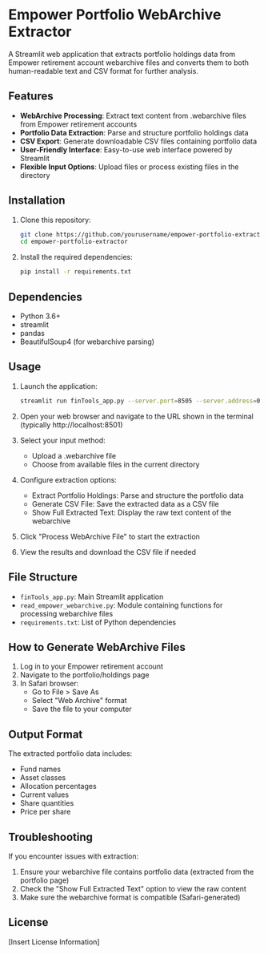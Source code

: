 # Empower Portfolio WebArchive Extractor

A Streamlit web application that extracts portfolio holdings data from Empower retirement account webarchive files and converts them to both human-readable text and CSV format for further analysis.

## Features

- **WebArchive Processing**: Extract text content from .webarchive files from Empower retirement accounts
- **Portfolio Data Extraction**: Parse and structure portfolio holdings data
- **CSV Export**: Generate downloadable CSV files containing portfolio data
- **User-Friendly Interface**: Easy-to-use web interface powered by Streamlit
- **Flexible Input Options**: Upload files or process existing files in the directory

## Installation

1. Clone this repository:
   ```bash
   git clone https://github.com/yourusername/empower-portfolio-extractor.git
   cd empower-portfolio-extractor
   ```

2. Install the required dependencies:
   ```bash
   pip install -r requirements.txt
   ```

## Dependencies

- Python 3.6+
- streamlit
- pandas
- BeautifulSoup4 (for webarchive parsing)

## Usage

1. Launch the application:
   ```bash
   streamlit run finTools_app.py --server.port=8505 --server.address=0.0.0.0
   ```

2. Open your web browser and navigate to the URL shown in the terminal (typically http://localhost:8501)

3. Select your input method:
   - Upload a .webarchive file
   - Choose from available files in the current directory

4. Configure extraction options:
   - Extract Portfolio Holdings: Parse and structure the portfolio data
   - Generate CSV File: Save the extracted data as a CSV file
   - Show Full Extracted Text: Display the raw text content of the webarchive

5. Click "Process WebArchive File" to start the extraction

6. View the results and download the CSV file if needed

## File Structure

- `finTools_app.py`: Main Streamlit application
- `read_empower_webarchive.py`: Module containing functions for processing webarchive files
- `requirements.txt`: List of Python dependencies

## How to Generate WebArchive Files

1. Log in to your Empower retirement account
2. Navigate to the portfolio/holdings page
3. In Safari browser:
   - Go to File > Save As
   - Select "Web Archive" format
   - Save the file to your computer

## Output Format

The extracted portfolio data includes:
- Fund names
- Asset classes
- Allocation percentages
- Current values
- Share quantities
- Price per share

## Troubleshooting

If you encounter issues with extraction:
1. Ensure your webarchive file contains portfolio data (extracted from the portfolio page)
2. Check the "Show Full Extracted Text" option to view the raw content
3. Make sure the webarchive format is compatible (Safari-generated)

## License

[Insert License Information]
